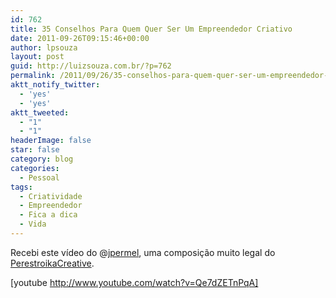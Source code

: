 ```yaml
---
id: 762
title: 35 Conselhos Para Quem Quer Ser Um Empreendedor Criativo
date: 2011-09-26T09:15:46+00:00
author: lpsouza
layout: post
guid: http://luizsouza.com.br/?p=762
permalink: /2011/09/26/35-conselhos-para-quem-quer-ser-um-empreendedor-criativo/
aktt_notify_twitter:
  - 'yes'
  - 'yes'
aktt_tweeted:
  - "1"
  - "1"
headerImage: false
star: false
category: blog
categories:
  - Pessoal
tags:
  - Criatividade
  - Empreendedor
  - Fica a dica
  - Vida
---
```

Recebi este vídeo do @<a title="João Pedro Ermel no Twitter" href="http://twitter.com/jpermel" target="_blank">jpermel</a>, uma composição muito legal do <a title="PerestroikaCreative" href="http://www.youtube.com/user/PerestroikaCreative" target="_blank">PerestroikaCreative</a>.

[youtube http://www.youtube.com/watch?v=Qe7dZETnPqA]